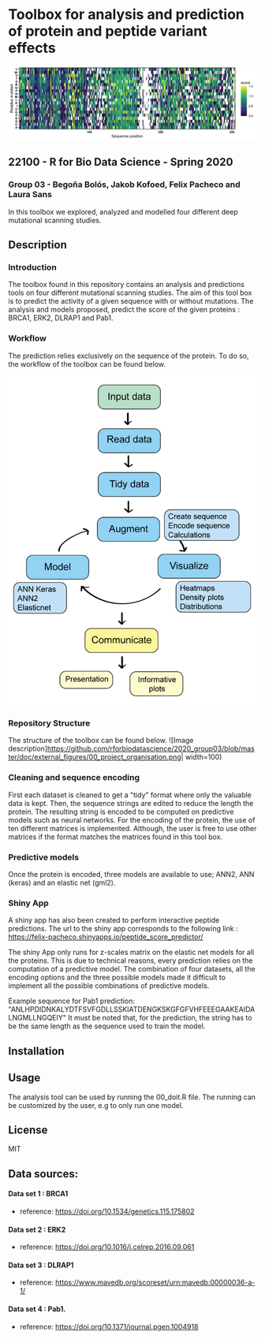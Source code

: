 # Toolbox for analysis and prediction of protein and peptide variant effects
![Image description](https://github.com/rforbiodatascience/2020_group03/blob/master//results/04_heatmaps/heatmap_data_set_score_1.png)
## 22100 - R for Bio Data Science - Spring 2020
### Group 03 - Begoña Bolós, Jakob Kofoed, Felix Pacheco and Laura Sans
In this toolbox we explored, analyzed and modelled four different deep mutational scanning studies.


## Description

### Introduction
The toolbox found in this repository contains an analysis and predictions tools on four different mutational scanning studies. The aim of this tool box is to predict the activity of a given sequence with or without mutations. The analysis and models proposed, predict the score of the given proteins : BRCA1, ERK2, DLRAP1 and Pab1.


### Workflow
The prediction relies exclusively on the sequence of the protein. To do so, the workflow of the toolbox can be found below.

![](https://github.com/rforbiodatascience/2020_group03/blob/master/doc/external_figures/flowchart.png)<!-- .element height="50%" width="50%" -->

### Repository Structure
The structure of the toolbox can be found below.
![Image description]https://github.com/rforbiodatascience/2020_group03/blob/master/doc/external_figures/00_project_organisation.png| width=100)

### Cleaning and sequence encoding

First each dataset is cleaned to get a "tidy" format where only the valuable data is kept. Then, the sequence strings are edited to reduce the length the protein. The resulting string is encoded to be computed on predictive models such as neural networks. For the encoding of the protein, the use of ten different matrices is implemented. Although, the user is free to use other matrices if the format matches the matrices found in this tool box.


### Predictive models
Once the protein is encoded, three models are available to use; ANN2, ANN (keras) and an elastic net (gml2).

### Shiny App
A shiny app has also been created to perform interactive peptide predictions. The url to the shiny app corresponds to the following link : https://felix-pacheco.shinyapps.io/peptide_score_predictor/

The shiny App only runs for z-scales matrix on the elastic net models for all the proteins. This is due to technical reasons, every prediction relies on the computation of a predictive model. The combination of four datasets, all the encoding options and the three possible models made it difficult to implement all the possible combinations of predictive models.

Example sequence for Pab1 prediction: "ANLHPDIDNKALYDTFSVFGDLLSSKIATDENGKSKGFGFVHFEEEGAAKEAIDALNGMLLNGQEIY"
It must be noted that, for the prediction, the string has to be the same length as the sequence used to train the model.

## Installation



## Usage 

The analysis tool can be used by running the 00_doit.R file. The running can be customized by the user, e.g to only run one model.

## License

MIT





## Data sources:

#### Data set 1 : BRCA1
* reference: https://doi.org/10.1534/genetics.115.175802


#### Data set 2 : ERK2
* reference: https://doi.org/10.1016/j.celrep.2016.09.061


#### Data set 3 : DLRAP1
* reference: https://www.mavedb.org/scoreset/urn:mavedb:00000036-a-1/


#### Data set 4 : Pab1.
* reference: https://doi.org/10.1371/journal.pgen.1004918

